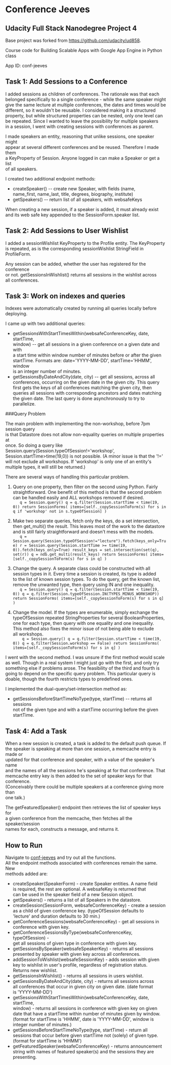 Conference Jeeves
=================
Udacity Full Stack Nanodegree Project 4
---------------------------------------

Base project was forked from https://github.com/udacity/ud858.

Course code for Building Scalable Apps with Google App Engine in Python class

App ID:  conf-jeeves

## Task 1: Add Sessions to a Conference

I added sessions as children of conferences.  The rationale was that each  
belonged specifically to a single conference - while the same speaker might  
give the same lecture at multiple conferences, the dates and times would be  
different, so it wouldn't be reusable.  I considered making it a structured  
property, but while structured properties can be nested, only one level can  
be repeated.  Since I wanted to leave the possibility for multiple speakers  
in a session, I went with creating sessions with conferences as parent.

I made speakers an entity, reasoning that unlike sessions, one speaker might  
appear at several different conferences and be reused.  Therefore I made them  
a KeyProperty of Session.  Anyone logged in can make a Speaker or get a list  
of all speakers.

I created two additional endpoint methods:  
* createSpeaker() -- create new Speaker, with fields (name,  
name_first, name_last, title, degrees, biography, institute)
* getSpeakers() -- return list of all speakers, with websafeKeys

When creating a new session, if a speaker is added, it must already exist  
and its web safe key appended to the SessionForm.speaker list.


## Task 2: Add Sessions to User Wishlist

I added a sessionWishlist KeyProperty to the Profile entity.  The KeyProperty  
is repeated, as is the corresponding sessionWishlist StringField in ProfileForm.  

Any session can be added, whether the user has registered for the conference  
or not.  getSessionsInWishlist() returns all sessions in the wishlist across  
all conferences.


## Task 3: Work on indexes and queries

Indexes were automatically created by running all queries locally before  
deploying.

I came up with two additional queries:  
* getSessionsWithStartTimesWithin(websafeConferenceKey, date, startTime,  
window) -- get all sessions in a given conference on a given date and with  
a start time within window number of minutes before or after the given  
startTime.  Formats are:  date='YYYY-MM-DD', startTime='HHMM', window  
is an integer number of minutes.
* getSessionsByDateAndCity(date, city) -- get all sessions, across all  
conferences, occurring on the given date in the given city.  This query  
first gets the keys of all conferences matching the given city, then  
queries all sessions with corresponding ancestors and dates matching  
the given date.  The last query is done asynchronously to try to  
parallelize.

###Query Problem

The main problem with implementing the non-workshop, before 7pm session query  
is that Datastore does not allow non-equality queries on multiple properties at  
once.  So doing a query like Session.query(Session.typeOfSession!='workshop',  
Session.startTime>time(19,0)) is not possible.  (A minor issue is that the '!='  
will not exclude all workshops.  If 'workshop' is only one of an entity's  
multiple types, it will still be returned.)

There are several ways of handling this particular problem.

1) Query on one property, then filter on the second using Python.  Fairly  
straightforward.  One benefit of this method is that the second problem  
can be handled easily and ALL workshops removed if desired.  
`	q = Session.query()
	q = q.filter(Session.startTime < time(19, 0))
	return SessionForms(
		items=[self._copySessionToForm(s) for s in q
			   if 'workshop' not in s.typeOfSession]
	)`

2) Make two separate queries, fetch only the keys, do a set intersection,  
then get_multi() the result.  This leaves most of the work to the datastore  
and is still fairly straightforward and doesn't mess with the models.  
`	q = Session.query(Session.typeOfSession!="lecture").fetch(keys_only=True)
	r = Session.query(Session.startTime >= time(19, 0)).fetch(keys_only=True)
	result_keys = set.intersection(set(q), set(r))
	q = ndb.get_multi(result_keys)
	return SessionForms(
		items=[self._copySessionToForm(s) for s in q]
	)`

3) Change the query.  A separate class could be constructed with all  
session types in it.  Every time a session is created, its type is added  
to the list of known session types.  To do the query, get the known list,  
remove the unwanted type, then query using IN and one inequality.  
`	q = Session.query()
	q = q.filter(Session.startTime < time(19, 0))
	q = q.filter(Session.typeOfSession.IN(TYPES_MINUS_WORKSHOP))
	return SessionForms(
		items=[self._copySessionToForm(s) for s in q]
	)`

4) Change the model.  If the types are enumerable, simply exchange the  
typeOfSession repeated StringProperties for several BooleanProperties,  
one for each type, then query with one equality and one inequality.  
This method also fixes the minor issue of not being able to exclude  
all workshops.  
`    q = Session.query()
    q = q.filter(Session.startTime < time(19, 0))
    q = q.filter(Session.workshop == False)
    return SessionForms(
        items=[self._copySessionToForm(s) for s in q]
    )`

I went with the second method.  I was unsure if the first method would scale  
as well.  Though in a real system I might just go with the first, and only try  
something else if problems arose.  The feasibility of the third and fourth is  
going to depend on the specific query problem.  This particular query is  
doable, though the fourth restricts types to predefined ones.

I implemented the dual-query/set-intersection method as:  
* getSessionsBeforeStartTimeNoType(type, startTime) -- returns all sessions  
not of the given type and with a startTime occurring before the given  
startTime.

## Task 4: Add a Task

When a new session is created, a task is added to the default push queue.  If  
the speaker is speaking at more than one session, a memcache entry is made or  
updated for that conference and speaker, with a value of the speaker's name  
and the names of all the sessions he's speaking at for that conference.  That  
memcache entry key is then added to the set of speaker keys for that conference.  
(Conceivably there could be multiple speakers at a conference giving more than  
one talk.)

The getFeaturedSpeaker() endpoint then retrieves the list of speaker keys for  
a given conference from the memcache, then fetches all the speaker/session  
names for each, constructs a message, and returns it.

## How to Run

Navigate to [conf-jeeves](https://conf-jeeves.appspot.com/_ah/api/explorer) and try out all the functions.  
All the endpoint methods associated with conferences remain the same.  New  
methods added are:  
* createSpeaker(SpeakerForm) - create Speaker entities.  A name field  
is required, the rest are optional.  A websafeKey is returned that  
can be used in the speaker field of a new Session object.  
* getSpeakers() - returns a list of all Speakers in the datastore.  
* createSession(SessionForm, websafeConferenceKey) - create a session  
as a child of given conference key.  (typeOfSession defaults to  
'lecture' and duration defaults to 30 min.)  
* getConferenceSessions(websafeConferenceKey) - get all sessions in  
conference with given key.  
* getConferenceSessionsByType(websafeConferenceKey, typeOfSession) -  
get all sessions of given type in conference with given key.  
* getSessionsBySpeaker(websafeSpeakerKey) - returns all sessions  
presented by speaker with given key across all conferences.  
* addSessionToWishlist(websafeSessionKey) - adds session with given  
key to wishlist in user's profile, regardless of registration status.  
Returns new wishlist.
* getSessionsInWishlist() - returns all sessions in users wishlist.  
* getSessionsByDateAndCity(date, city) - returns all sessions across  
all conferences that occur in given city on given date.  (date format  
is 'YYYY-MM-DD')
* getSessionsWithStartTimesWithin(websafeConferenceKey, date, startTime,  
window) - returns all sessions in conference with given key on given  
date that have a startTime within number of minutes given by window.  
(format for startTime is 'HHMM', date is 'YYYY-MM-DD', window is  
integer number of minutes.)
* getSessionsBeforeStartTimeNoType(type, startTime) - return all  
sessions that occur before given startTime not (solely) of given type.  
(format for startTime is 'HHMM')
* getFeaturedSpeaker(websafeConferenceKey) - returns announcement  
string with names of featured speaker(s) and the sessions they are  
presenting.
